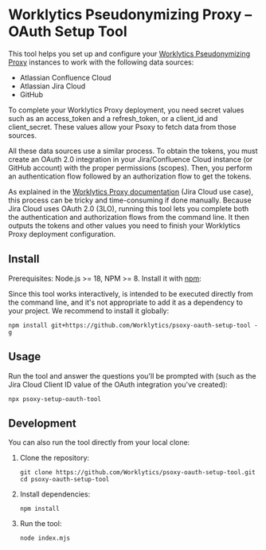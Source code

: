 # Worklytics Pseudonymizing Proxy – OAuth Setup Tool

This tool helps you set up and configure your [Worklytics Pseudonymizing Proxy] instances
to work with the following data sources:
 - Atlassian Confluence Cloud
 - Atlassian Jira Cloud
 - GitHub

To complete your Worklytics Proxy deployment, you need secret values such as an access_token and a refresh_token, or a client_id and client_secret. These values allow your Psoxy to fetch data from those sources.

All these data sources use a similar process. To obtain the tokens, you must create an OAuth 2.0 integration in your Jira/Confluence Cloud instance (or GitHub account) with the proper permissions (scopes). Then, you perform an authentication flow followed by an authorization flow to get the tokens.

As explained in the [Worklytics Proxy documentation] (Jira Cloud use case), this process can be tricky and time-consuming if done manually. Because Jira Cloud uses OAuth 2.0 (3LO), running this tool lets you complete both the authentication and authorization flows from the command line. It then outputs the tokens and other values you need to finish your Worklytics Proxy deployment configuration.

## Install

Prerequisites: Node.js >= 18, NPM >= 8. 
Install it with [npm](https://www.npmjs.com/):

Since this tool works interactively, is intended to be executed directly from 
the command line, and it's not appropriate to add it as a dependency to your 
project. We recommend to install it globally:

```shell
npm install git+https://github.com/Worklytics/psoxy-oauth-setup-tool -g
```

## Usage

Run the tool and answer the questions you'll be prompted with (such as the Jira 
Cloud Client ID value of the OAuth integration you've created):

```shell
npx psoxy-setup-oauth-tool
```

## Development

You can also run the tool directly from your local clone:

1. Clone the repository:
   ```shell
   git clone https://github.com/Worklytics/psoxy-oauth-setup-tool.git
   cd psoxy-oauth-setup-tool
   ```

2. Install dependencies:
   ```shell
   npm install
   ```

3. Run the tool:
   ```shell
   node index.mjs
   ```

[Worklytics Pseudonymizing Proxy]: https://docs.worklytics.co/psoxy
[Worklytics Proxy documentation]: https://docs.worklytics.co/psoxy/sources/atlassian/jira